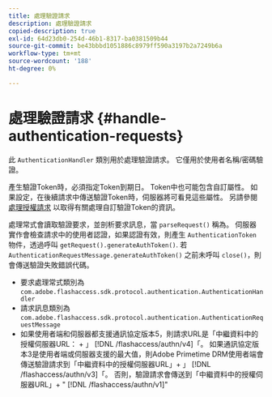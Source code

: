 ```yaml
---
title: 處理驗證請求
description: 處理驗證請求
copied-description: true
exl-id: 64d23db0-254d-46b1-8317-ba0381509b44
source-git-commit: be43bbbd1051886c8979ff590a3197b2a7249b6a
workflow-type: tm+mt
source-wordcount: '188'
ht-degree: 0%

---
```


# 處理驗證請求 {#handle-authentication-requests}

此 `AuthenticationHandler` 類別用於處理驗證請求。 它僅用於使用者名稱/密碼驗證。

產生驗證Token時，必須指定Token到期日。 Token中也可能包含自訂屬性。 如果設定，在後續請求中傳送驗證Token時，伺服器將可看見這些屬性。 另請參閱 [處理授權請求](../../protecting-content/implementing-the-license-server/handling-license-reqs/license-handling-classes.md) 以取得有關處理自訂驗證Token的資訊。

處理常式會讀取驗證要求，並剖析要求訊息，當 `parseRequest()` 稱為。 伺服器實作會檢查請求中的使用者認證，如果認證有效，則產生 `AuthenticationToken` 物件，透過呼叫 `getRequest().generateAuthToken()`. 若 `AuthenticationRequestMessage.generateAuthToken()` 之前未呼叫 `close()`，則會傳送驗證失敗錯誤代碼。

* 要求處理常式類別為 `com.adobe.flashaccess.sdk.protocol.authentication.AuthenticationHandler`
* 請求訊息類別為 `com.adobe.flashaccess.sdk.protocol.authentication.AuthenticationRequestMessage`
* 如果使用者端和伺服器都支援通訊協定版本5，則請求URL是「中繼資料中的授權伺服器URL： + 」 [!DNL /flashaccess/authn/v4]「。 如果通訊協定版本3是使用者端或伺服器支援的最大值，則Adobe Primetime DRM使用者端會傳送驗證請求到「中繼資料中的授權伺服器URL」+ 」 [!DNL /flashaccess/authn/v3]「。 否則，驗證請求會傳送到「中繼資料中的授權伺服器URL」+ &quot; [!DNL /flashaccess/authn/v1]&quot;
